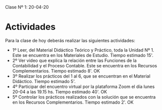 Clase Nº 1: 20-04-20

# Actividades

Para la clase de hoy deberás realizar las siguientes actividades:

* 1º Leer, del Material Didáctico Teórico y Práctico, toda la Unidad Nº 1. Este se encuentra en los Materiales de Estudio. Tiempo estimado 15'.
* 2º Ver video que explica la relación entre las Funciones de la Contabilidad y el Proceso Contable. Este se encuentra en los Recursos Complementarios. Tiempo estimado 8'. OK
* 3º Realizar los prácticos del 1 al 6, que se encuentran en el Material Didáctico. Tiempo estimado 5'.
* 4º Participar del encuentro virtual por la plataforma Zoom el día lunes 20-04 a las 19.15 hs. Tiempo estimado 40'. OK
* 5º Controlar los prácticos realizados con la solución que se encuentra en los Recursos Complementarios. Tiempo estimado 2'. OK

